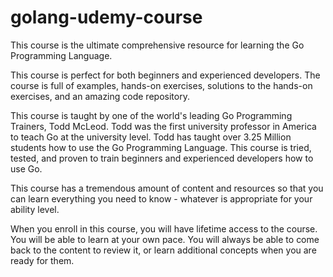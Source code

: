 # golang-udemy-course

This course is the ultimate comprehensive resource for learning the Go Programming Language.

This course is perfect for both beginners and experienced developers. The course is full of examples, hands-on exercises, solutions to the hands-on exercises, and an amazing code repository.

This course is taught by one of the world's leading Go Programming Trainers, Todd McLeod. Todd was the first university professor in America to teach Go at the university level. Todd has taught over 3.25 Million students how to use the Go Programming Language. This course is tried, tested, and proven to train beginners and experienced developers how to use Go. 

This course has a tremendous amount of content and resources so that you can learn everything you need to know - whatever is appropriate for your ability level.

When you enroll in this course, you will have lifetime access to the course. You will be able to learn at your own pace. You will always be able to come back to the content to review it, or learn additional concepts when you are ready for them.